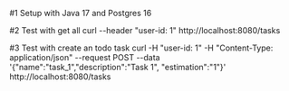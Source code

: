 #1 Setup with Java 17 and Postgres 16

#2 Test with get all
curl --header "user-id: 1" http://localhost:8080/tasks

#3 Test with create an todo task
curl -H "user-id: 1" -H "Content-Type: application/json"   --request POST   --data '{"name":"task_1","description":"Task 1", "estimation":"1"}'   http://localhost:8080/tasks